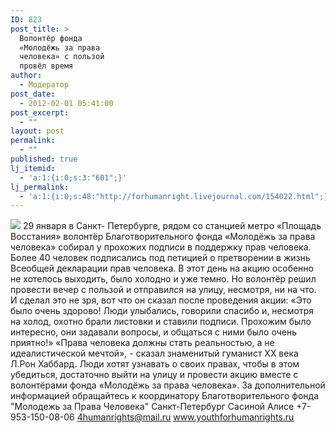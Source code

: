 ```yaml
---
ID: 823
post_title: >
  Волонтёр фонда
  «Молодёжь за права
  человека» с пользой
  провёл время
author:
  - Модератор
post_date:
  - 2012-02-01 05:41:00
post_excerpt:
  - ""
layout: post
permalink:
  - ""
published: true
lj_itemid:
  - 'a:1:{i:0;s:3:"601";}'
lj_permalink:
  - 'a:1:{i:0;s:48:"http://forhumanright.livejournal.com/154022.html";}'
---
```


<img src="http://cs5338.vk.com/u132145096/132409092/x_5b26039f.jpg" /> 29 января в Санкт- Петербурге, рядом со станцией метро «Площадь Восстания» волонтёр Благотворительного фонда «Молодёжь за права человека» собирал у прохожих подписи в поддержку прав человека. Более 40 человек подписались под петицией о претворении в жизнь Всеобщей декларации прав человека.
В этот день на акцию особенно не хотелось выходить, было холодно и уже темно. Но волонтёр решил провести вечер с пользой и отправился на улицу, несмотря, ни на что. И сделал это не зря, вот что он сказал после проведения акции: «Это было очень здорово! Люди улыбались, говорили спасибо и, несмотря на холод, охотно брали листовки и ставили подписи. Прохожим было интересно, они задавали вопросы, и общаться с ними было очень приятно!»
«Права человека должны стать реальностью, а не идеалистической мечтой», - сказал знаменитый гуманист ХХ века Л.Рон Хаббард. Люди хотят узнавать о своих правах, чтобы в этом убедиться, достаточно выйти на улицу и провести акцию вместе с волонтёрами фонда «Молодёжь за права человека».
За дополнительной информацией обращайтесь к координатору
Благотворительного фонда
"Молодежь за Права Человека" Санкт-Петербург 
Сасиной Алисе 
+7-953-150-08-06 
4humanrights@mail.ru
www.youthforhumanrights.ru